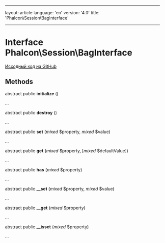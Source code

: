 * * *

layout: article language: 'en' version: '4.0' title: 'Phalcon\Session\BagInterface'

* * *

# Interface **Phalcon\Session\BagInterface**

<a href="https://github.com/phalcon/cphalcon/tree/v4.0.0/phalcon/session/baginterface.zep" class="btn btn-default btn-sm">Исходный код на GitHub</a>

## Methods

abstract public **initialize** ()

...

abstract public **destroy** ()

...

abstract public **set** (*mixed* $property, *mixed* $value)

...

abstract public **get** (*mixed* $property, [*mixed* $defaultValue])

...

abstract public **has** (*mixed* $property)

...

abstract public **__set** (*mixed* $property, *mixed* $value)

...

abstract public **__get** (*mixed* $property)

...

abstract public **__isset** (*mixed* $property)

...